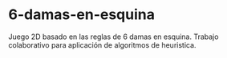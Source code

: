 # 6-damas-en-esquina
Juego 2D basado en las reglas de 6 damas en esquina. Trabajo colaborativo para aplicación de algoritmos de heuristica. 
